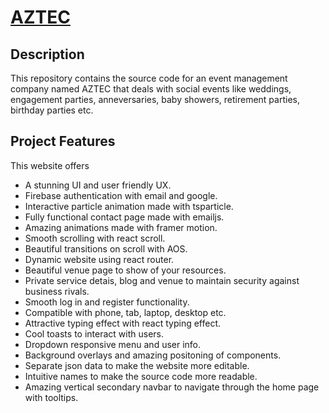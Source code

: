 # [AZTEC](https://event-management-9d41d.web.app/)

## Description

This repository contains the source code for an event management company named AZTEC that deals with social events like weddings, engagement parties, anneversaries, baby showers, retirement parties, birthday parties etc.

## Project Features

This website offers

- A stunning UI and user friendly UX.
- Firebase authentication with email and google.
- Interactive particle animation made with tsparticle.
- Fully functional contact page made with emailjs.
- Amazing animations made with framer motion.
- Smooth scrolling with react scroll.
- Beautiful transitions on scroll with AOS.
- Dynamic website using react router.
- Beautiful venue page to show of your resources.
- Private service detais, blog and venue to maintain security against business rivals.
- Smooth log in and register functionality.
- Compatible with phone, tab, laptop, desktop etc.
- Attractive typing effect with react typing effect.
- Cool toasts to interact with users.
- Dropdown responsive menu and user info.
- Background overlays and amazing positoning of components.
- Separate json data to make the website more editable.
- Intuitive names to make the source code more readable.
- Amazing vertical secondary navbar to navigate through the home page with tooltips.



